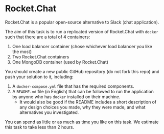 # Rocket.Chat

Rocket.Chat is a popular open-source alternative to Slack (chat application).

The aim of this task is to run a replicated version of Rocket.Chat with `docker` such that there are a total of 4 containers:
1. One load balancer container (chose whichever load balancer you like the most)
2. Two Rocket.Chat containers
3. One MongoDB container (used by Rocket.Chat)

You should create a new public GitHub repository (do not fork this repo) and push your solution to it, including:
1. A `docker-compose.yml` file that has the required components.
2. A `README.md` file (in English) that can be followed to run the application by anyone who has `docker` installed on their machine.
    - It would also be good if the README includes a short description of any design choices you made, why they were made, and what alternatives you investigated.

You can spend as little or as much as time you like on this task. We estimate this task to take less than 2 hours.
